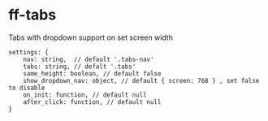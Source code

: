# ff-tabs

Tabs with dropdown support on set screen width

```
settings: {
    nav: string,  // default '.tabs-nav'
    tabs: string, // defalt '.tabs'
    same_height: boolean, // default false
    show_dropdown_nav: object, // default { screen: 768 } , set false to disable
    on_init: function, // default null
    after_click: function, // default null
}
```
